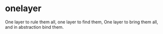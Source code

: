 # onelayer
One layer to rule them all, one layer to find them, One layer to bring them all, and in abstraction bind them.
